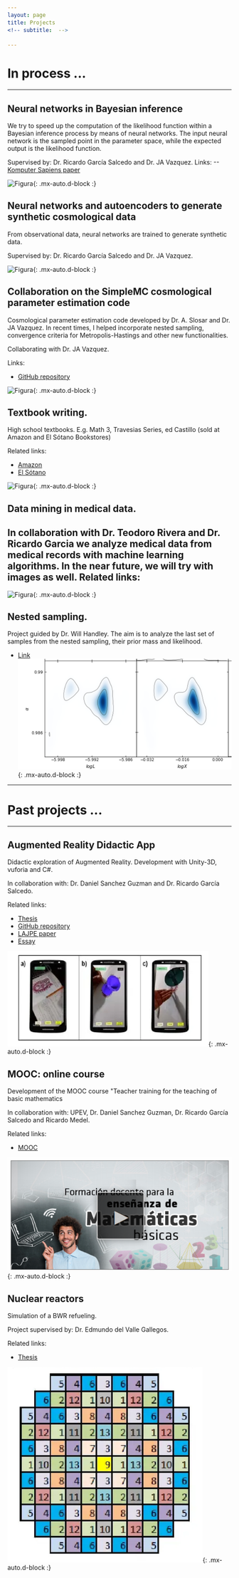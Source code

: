 ```yaml
---
layout: page
title: Projects
<!-- subtitle:  -->

---
```


# In process ...

---

## Neural networks in Bayesian inference
We try to speed up the computation of the likelihood function within a Bayesian inference process by means of neural networks. 
The input neural network is the sampled point in the parameter space, while the expected output is the likelihood function. 

Supervised by:  Dr. Ricardo García Salcedo and Dr. JA Vazquez.
Links:
--<a href="https://www.academia.edu/42113814/Una_Aplicaci%C3%B3n_de_las_Redes_Neuronales_Artificiales_en_la_Cosmolog%C3%ADa">Komputer Sapiens paper</a>

![Figura](https://igomezv.github.io/assets/img/bambiuam.png){: .mx-auto.d-block :}

## Neural networks and autoencoders to generate synthetic cosmological data 
From observational data, neural networks are trained to generate synthetic data.

Supervised by:  Dr. Ricardo García Salcedo and Dr. JA Vazquez.

![Figura](https://igomezv.github.io/assets/img/reconstruction.png){: .mx-auto.d-block :}


## Collaboration on the SimpleMC cosmological parameter estimation code
Cosmological parameter estimation code developed by Dr. A. Slosar and Dr. JA Vazquez. In recent times, I helped incorporate nested sampling, convergence criteria for Metropolis-Hastings and other new functionalities.

Collaborating with Dr. JA Vazquez.

Links:
 -  <a href="hhttps://github.com/ja-vazquez/SimpleMC">GitHub repository</a>

![Figura](https://igomezv.github.io/assets/img/triangleSimplemc.png){: .mx-auto.d-block :}


## Textbook writing.

High school textbooks. E.g. Math 3, Travesias Series, ed Castillo (sold at Amazon and El Sótano Bookstores)

Related links:
-  <a href="https://www.amazon.com.mx/Matem%C3%A1ticas-Ricardo-Garc%C3%ADa-Salcedo-Esquivel/dp/6075405224">Amazon</a>
 -  <a href="https://www.elsotano.com/libro/travesias-secundaria-matematicas-3_10554150">El Sótano</a>

![Figura](https://igomezv.github.io/assets/img/mateTravesias.png){: .mx-auto.d-block :}


## Data mining in medical data.
In collaboration with Dr. Teodoro Rivera and Dr. Ricardo Garcia we analyze medical data from medical records with machine learning algorithms. In the near future, we will try with images as well. 
Related links:
-

![Figura](https://igomezv.github.io/assets/img/medicalCluster.png){: .mx-auto.d-block :}



## Nested sampling.
Project guided by Dr. Will Handley. The aim is to analyze the last set of samples from the nested sampling, their prior mass and likelihood.
-  <a href="https://www.kicc.cam.ac.uk/directory/isidro-gomez-vargas-mr">Link</a>
![Figura](https://raw.githubusercontent.com/igomezv/igomezv.github.io/master/assets/img/nested.png){: .mx-auto.d-block :}

---

# Past projects ...

---

## Augmented Reality Didactic App
Didactic exploration of Augmented Reality. Development with Unity-3D, vuforia and C#.

In collaboration with:  Dr. Daniel Sanchez Guzman and Dr. Ricardo García Salcedo. 

Related links:
- <a href="https://www.academia.edu/35480448/Dise%C3%B1o_y_desarrollo_de_una_aplicaci%C3%B3n_para_dispositivos_m%C3%B3viles_de_realidad_aumentada">Thesis</a>
- <a href="https://github.com/igomezv/RAsolidsrev"> GitHub repository</a>
- <a href="https://www.academia.edu/38601945/Realidad_Aumentada_como_herramienta_did%C3%A1ctica_en_geometr%C3%ADa_3D">LAJPE paper</a>
- <a href="https://www.academia.edu/35480477/Posibilidad_did%C3%A1ctica_de_la_Realidad_Aumentada">Essay</a>

![Figura](https://raw.githubusercontent.com/igomezv/igomezv.github.io/master/assets/img/RA.png){: .mx-auto.d-block :}

## MOOC: online course
Development of the MOOC course "Teacher training for the teaching of basic mathematics

In collaboration with: UPEV, Dr. Daniel Sanchez Guzman, Dr. Ricardo García Salcedo and Ricardo Medel.

Related links:
- <a href="https://moocs.upev.ipn.mx/courses/course-v1:UPEV+FD1+2019_2/about">MOOC</a>

![Figura](https://raw.githubusercontent.com/igomezv/igomezv.github.io/master/assets/img/mooc.png){: .mx-auto.d-block :}

## Nuclear reactors
Simulation of a BWR refueling. 

Project supervised by: Dr. Edmundo del Valle Gallegos.

Related links:
- <a href="https://www.academia.edu/35480399/Seguimiento_operacional_de_una_recarga_de_combustible_de_un_reactor_BWR_con_SIMULATE_3">Thesis</a>

![Figura](https://raw.githubusercontent.com/igomezv/igomezv.github.io/master/assets/img/bwr.png){: .mx-auto.d-block :}

